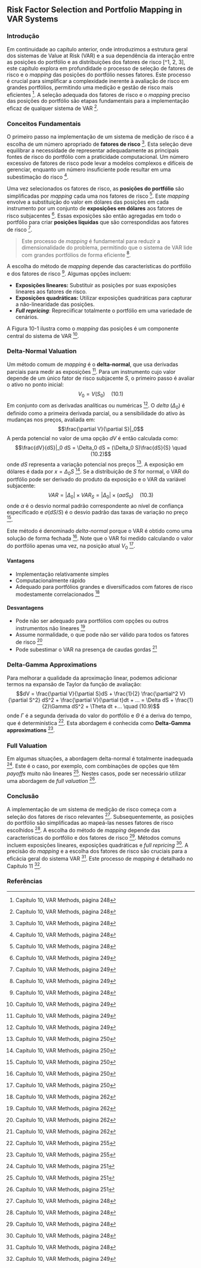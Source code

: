 ## Risk Factor Selection and Portfolio Mapping in VAR Systems

### Introdução
Em continuidade ao capítulo anterior, onde introduzimos a estrutura geral dos sistemas de Value at Risk (VAR) e a sua dependência da interação entre as posições do portfólio e as distribuições dos fatores de risco [^1, 2, 3], este capítulo explora em profundidade o processo de seleção de fatores de risco e o *mapping* das posições do portfólio nesses fatores. Este processo é crucial para simplificar a complexidade inerente à avaliação de risco em grandes portfólios, permitindo uma medição e gestão de risco mais eficientes [^2]. A seleção adequada dos fatores de risco e o *mapping* preciso das posições do portfólio são etapas fundamentais para a implementação eficaz de qualquer sistema de VAR [^2].

### Conceitos Fundamentais
O primeiro passo na implementação de um sistema de medição de risco é a escolha de um número apropriado de **fatores de risco** [^2]. Esta seleção deve equilibrar a necessidade de representar adequadamente as principais fontes de risco do portfólio com a praticidade computacional. Um número excessivo de fatores de risco pode levar a modelos complexos e difíceis de gerenciar, enquanto um número insuficiente pode resultar em uma subestimação do risco [^2].

Uma vez selecionados os fatores de risco, as **posições do portfólio** são simplificadas por *mapping* cada uma nos fatores de risco [^2]. Este *mapping* envolve a substituição do valor em dólares das posições em cada instrumento por um conjunto de **exposições em dólares** aos fatores de risco subjacentes [^3]. Essas exposições são então agregadas em todo o portfólio para criar **posições líquidas** que são correspondidas aos fatores de risco [^3].

> Este processo de *mapping* é fundamental para reduzir a dimensionalidade do problema, permitindo que o sistema de VAR lide com grandes portfólios de forma eficiente [^3].

A escolha do método de *mapping* depende das características do portfólio e dos fatores de risco [^2]. Algumas opções incluem:
*   **Exposições lineares:** Substituir as posições por suas exposições lineares aos fatores de risco.
*   **Exposições quadráticas:** Utilizar exposições quadráticas para capturar a não-linearidade das posições.
*   ***Full repricing***: Repreciificar totalmente o portfólio em uma variedade de cenários.

A Figura 10-1 ilustra como o *mapping* das posições é um componente central do sistema de VAR [^3].

### Delta-Normal Valuation
Um método comum de *mapping* é o **delta-normal**, que usa derivadas parciais para medir as exposições [^3]. Para um instrumento cujo valor depende de um único fator de risco subjacente $S$, o primeiro passo é avaliar o ativo no ponto inicial:
$$V_0 = V(S_0) \quad (10.1)$$
Em conjunto com as derivadas analíticas ou numéricas [^3]. O *delta* ($\Delta_0$) é definido como a primeira derivada parcial, ou a sensibilidade do ativo às mudanças nos preços, avaliada em:
$$\frac{\partial V}{\partial S}|_0$$
A perda potencial no valor de uma opção $dV$ é então calculada como:
$$\frac{dV}{dS}|_0 dS = \Delta_0 dS = (\Delta_0 S)\frac{dS}{S} \quad (10.2)$$
onde $dS$ representa a variação potencial nos preços [^4]. A exposição em dólares é dada por $x = \Delta_0 S$ [^4]. Se a distribuição de $S$ for normal, o VAR do portfólio pode ser derivado do produto da exposição e o VAR da variável subjacente:
$$VAR = |\Delta_0| \times VAR_S = |\Delta_0| \times (\alpha \sigma S_0) \quad (10.3)$$
onde $\alpha$ é o desvio normal padrão correspondente ao nível de confiança especificado e $\sigma(dS/S)$ é o desvio padrão das taxas de variação no preço [^4].

Este método é denominado *delta-normal* porque o VAR é obtido como uma solução de forma fechada [^4]. Note que o VAR foi medido calculando o valor do portfólio apenas uma vez, na posição atual $V_0$ [^4].

#### Vantagens
*   Implementação relativamente simples
*   Computacionalmente rápido
*   Adequado para portfólios grandes e diversificados com fatores de risco modestamente correlacionados [^15]

#### Desvantagens
*   Pode não ser adequado para portfólios com opções ou outros instrumentos não lineares [^15]
*   Assume normalidade, o que pode não ser válido para todos os fatores de risco [^15]
*   Pode subestimar o VAR na presença de caudas gordas [^15]

### Delta-Gamma Approximations

Para melhorar a qualidade da aproximação linear, podemos adicionar termos na expansão de Taylor da função de avaliação:
$$dV = \frac{\partial V}{\partial S}dS + \frac{1}{2} \frac{\partial^2 V}{\partial S^2} dS^2 + \frac{\partial V}{\partial t}dt + ... = \Delta dS + \frac{1}{2}\Gamma dS^2 + \Theta dt +... \quad (10.9)$$
onde $\Gamma$ é a segunda derivada do valor do portfólio e $\Theta$ é a deriva do tempo, que é determinística [^9]. Esta abordagem é conhecida como **Delta-Gamma approximations** [^9].

### Full Valuation

Em algumas situações, a abordagem delta-normal é totalmente inadequada [^5]. Este é o caso, por exemplo, com combinações de opções que têm *payoffs* muito não lineares [^5]. Nestes casos, pode ser necessário utilizar uma abordagem de *full valuation* [^5].

### Conclusão
A implementação de um sistema de medição de risco começa com a seleção dos fatores de risco relevantes [^2]. Subsequentemente, as posições do portfólio são simplificadas ao mapeá-las nesses fatores de risco escolhidos [^2]. A escolha do método de *mapping* depende das características do portfólio e dos fatores de risco [^2]. Métodos comuns incluem exposições lineares, exposições quadráticas e *full repricing* [^2]. A precisão do *mapping* e a escolha dos fatores de risco são cruciais para a eficácia geral do sistema VAR [^2]. Este processo de *mapping* é detalhado no Capítulo 11 [^3].

### Referências
[^2]: Capítulo 10, VAR Methods, página 248
[^3]: Capítulo 10, VAR Methods, página 249
[^4]: Capítulo 10, VAR Methods, página 250
[^5]: Capítulo 10, VAR Methods, página 251
[^9]: Capítulo 10, VAR Methods, página 255
[^15]: Capítulo 10, VAR Methods, página 262
<!-- END -->